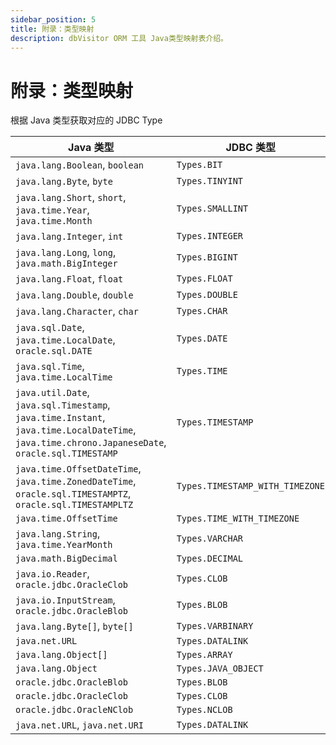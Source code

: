 ```yaml
---
sidebar_position: 5
title: 附录：类型映射
description: dbVisitor ORM 工具 Java类型映射表介绍。
---
```


# 附录：类型映射

根据 Java 类型获取对应的 JDBC Type

| Java 类型                                                                                                                                         | JDBC 类型                         |
|-------------------------------------------------------------------------------------------------------------------------------------------------|---------------------------------|
| `java.lang.Boolean`, `boolean`                                                                                                                  | `Types.BIT`                     |
| `java.lang.Byte`, `byte`                                                                                                                        | `Types.TINYINT`                 |
| `java.lang.Short`, `short`, `java.time.Year`, `java.time.Month`                                                                                 | `Types.SMALLINT`                |
| `java.lang.Integer`, `int`                                                                                                                      | `Types.INTEGER`                 |
| `java.lang.Long`, `long`, `java.math.BigInteger`                                                                                                | `Types.BIGINT`                  |
| `java.lang.Float`, `float`                                                                                                                      | `Types.FLOAT`                   |
| `java.lang.Double`, `double`                                                                                                                    | `Types.DOUBLE`                  |
| `java.lang.Character`, `char`                                                                                                                   | `Types.CHAR`                    |
| `java.sql.Date`, `java.time.LocalDate`, `oracle.sql.DATE`                                                                                       | `Types.DATE`                    |
| `java.sql.Time`, `java.time.LocalTime`                                                                                                          | `Types.TIME`                    |
| `java.util.Date`, `java.sql.Timestamp`, `java.time.Instant`, `java.time.LocalDateTime`, `java.time.chrono.JapaneseDate`, `oracle.sql.TIMESTAMP` | `Types.TIMESTAMP`               |
| `java.time.OffsetDateTime`, `java.time.ZonedDateTime`, `oracle.sql.TIMESTAMPTZ`, `oracle.sql.TIMESTAMPLTZ`                                      | `Types.TIMESTAMP_WITH_TIMEZONE` |
| `java.time.OffsetTime`                                                                                                                          | `Types.TIME_WITH_TIMEZONE`      |
| `java.lang.String`, `java.time.YearMonth`                                                                                                       | `Types.VARCHAR`                 |
| `java.math.BigDecimal`                                                                                                                          | `Types.DECIMAL`                 |
| `java.io.Reader`, `oracle.jdbc.OracleClob`                                                                                                      | `Types.CLOB`                    |
| `java.io.InputStream`, `oracle.jdbc.OracleBlob`                                                                                                 | `Types.BLOB`                    |
| `java.lang.Byte[]`, `byte[]`                                                                                                                    | `Types.VARBINARY`               |
| `java.net.URL`                                                                                                                                  | `Types.DATALINK`                |
| `java.lang.Object[]`                                                                                                                            | `Types.ARRAY`                   |
| `java.lang.Object`                                                                                                                              | `Types.JAVA_OBJECT`             |
| `oracle.jdbc.OracleBlob`                                                                                                                        | `Types.BLOB`                    |
| `oracle.jdbc.OracleClob`                                                                                                                        | `Types.CLOB`                    |
| `oracle.jdbc.OracleNClob`                                                                                                                       | `Types.NCLOB`                   |
| `java.net.URL`, `java.net.URI`                                                                                                                  | `Types.DATALINK`                |
